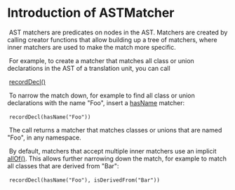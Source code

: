 # Introduction of ASTMatcher

​	AST matchers are predicates on nodes in the AST. Matchers are created by calling creator functions that allow building up a tree of matchers, where inner matchers are used to make the match more specific.

​	For example, to create a matcher that matches all class or union declarations in the AST of a translation unit, you can call

​	 [recordDecl()](https://clang.llvm.org/docs/LibASTMatchersReference.html#recordDecl0Anchor)

​	To narrow the match down, for example to find all class or union declarations with the name "Foo", insert a [hasName](https://clang.llvm.org/docs/LibASTMatchersReference.html#hasName0Anchor) matcher:

​	`recordDecl(hasName("Foo"))`

​	The call returns a matcher that matches classes or unions that are named "Foo", in any namespace.

​	By default, matchers that accept multiple inner matchers use an implicit [allOf()](https://clang.llvm.org/docs/LibASTMatchersReference.html#allOf0Anchor). This allows further narrowing down the match, for example to match all classes that are derived from "Bar":

​	`recordDecl(hasName("Foo"), isDerivedFrom("Bar"))`

